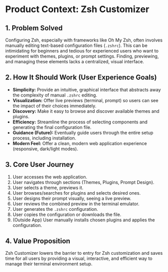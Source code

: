# Product Context: Zsh Customizer

## 1. Problem Solved

Configuring Zsh, especially with frameworks like Oh My Zsh, often involves manually editing text-based configuration files (`.zshrc`). This can be intimidating for beginners and tedious for experienced users who want to experiment with themes, plugins, or prompt settings. Finding, previewing, and managing these elements lacks a centralized, visual interface.

## 2. How It Should Work (User Experience Goals)

*   **Simplicity:** Provide an intuitive, graphical interface that abstracts away the complexity of manual `.zshrc` editing.
*   **Visualization:** Offer live previews (terminal, prompt) so users can see the impact of their choices immediately.
*   **Discovery:** Make it easy to browse and discover available themes and plugins.
*   **Efficiency:** Streamline the process of selecting components and generating the final configuration file.
*   **Guidance (Future):** Eventually guide users through the entire setup process, including installation.
*   **Modern Feel:** Offer a clean, modern web application experience (responsive, dark/light modes).

## 3. Core User Journey

1.  User accesses the web application.
2.  User navigates through sections (Themes, Plugins, Prompt Design).
3.  User selects a theme, previews it.
4.  User browses/searches for plugins and selects desired ones.
5.  User designs their prompt visually, seeing a live preview.
6.  User reviews the combined preview in the terminal emulator.
7.  User generates the `.zshrc` configuration.
8.  User copies the configuration or downloads the file.
9.  (Outside App) User manually installs chosen plugins and applies the configuration.

## 4. Value Proposition

Zsh Customizer lowers the barrier to entry for Zsh customization and saves time for all users by providing a visual, interactive, and efficient way to manage their terminal environment setup.
